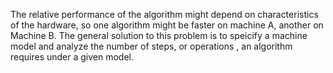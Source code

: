 The relative performance of the algorithm might depend on characteristics of the hardware, so one algorithm might be faster on machine A, another on Machine B. The general solution to this problem is to speicify a machine model and analyze the number of steps, or operations , an algorithm requires under a given model.

